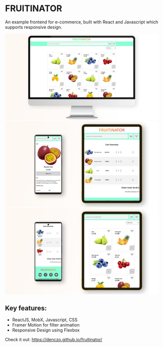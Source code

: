 # FRUITINATOR

An example frontend for e-commerce, built with React and Javascript which supports responsive design.  

![Desktop View](frontend/public/DesktopView.jpg?raw=true "Desktop View")
![Mobile View](frontend/public/MobileViewCart.jpg?raw=true "Mobile View")
![Mobile View](frontend/public/MobileViewOverview.jpg?raw=true "Mobile View")

## Key features:

- ReactJS, MobX, Javascript, CSS
- Framer Motion for filter animation 
- Responsive Design using Flexbox

Check it out:
https://denczo.github.io/fruitinator/